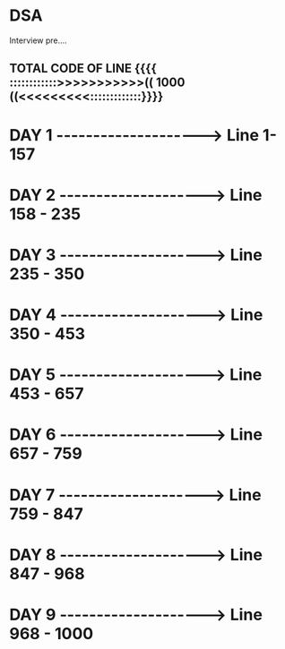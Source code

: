 # DSA
Interview pre....


## TOTAL CODE OF LINE {{{{ ::::::::::::>>>>>>>>>>>(( 1000 ((<<<<<<<<<:::::::::::::}}}}
# DAY 1 --------------------> Line 1- 157
# DAY 2 --------------------> Line 158 - 235
# DAY 3 --------------------> Line 235 - 350
# DAY 4 --------------------> Line 350 - 453
# DAY 5 --------------------> Line 453 - 657
# DAY 6 --------------------> Line 657 - 759
# DAY 7 --------------------> Line 759 - 847
# DAY 8 --------------------> Line 847 - 968
# DAY 9 --------------------> Line 968 - 1000

